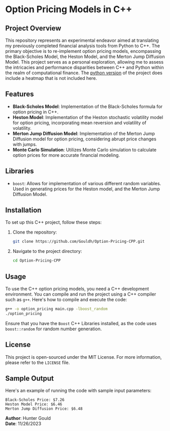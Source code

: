 # Option Pricing Models in C++

## Project Overview
This repository represents an experimental endeavor aimed at translating my previously completed financial analysis tools from Python to C++. The primary objective is to re-implement option pricing models, encompassing the Black-Scholes Model, the Heston Model, and the Merton Jump Diffusion Model. This project serves as a personal exploration, allowing me to assess the intricacies and performance disparities between C++ and Python within the realm of computational finance. The [python version](https://github.com/Gouldh/Option-Pricing-Heatmap) of the project does include a heatmap that is not included here.

## Features
- **Black-Scholes Model**: Implementation of the Black-Scholes formula for option pricing in C++.
- **Heston Model**: Implementation of the Heston stochastic volatility model for option pricing, incorporating mean reversion and volatility of volatility.
- **Merton Jump Diffusion Model**: Implementation of the Merton Jump Diffusion model for option pricing, considering abrupt price changes with jumps.
- **Monte Carlo Simulation**: Utilizes Monte Carlo simulation to calculate option prices for more accurate financial modeling.

## Libraries
- `boost`: Allows for implementation of various different random variables. Used in generating prices for the Heston model, and the Merton Jump Diffusion Model.

## Installation
To set up this C++ project, follow these steps:

1. Clone the repository:
   ```bash
   git clone https://github.com/Gouldh/Option-Pricing-CPP.git
   ```
2. Navigate to the project directory:
   ```bash
   cd Option-Pricing-CPP
   ```
## Usage
To use the C++ option pricing models, you need a C++ development environment. You can compile and run the project using a C++ compiler such as `g++`. Here's how to compile and execute the code:

```bash
g++ -o option_pricing main.cpp -lboost_random
./option_pricing
```
Ensure that you have the `Boost` C++ Libraries installed, as the code uses `boost::random` for random number generation.

## License
This project is open-sourced under the MIT License. For more information, please refer to the `LICENSE` file.

## Sample Output
Here's an example of running the code with sample input parameters:

```plaintext
Black-Scholes Price: $7.26
Heston Model Price: $6.46
Merton Jump Diffusion Price: $6.48
```

**Author**: Hunter Gould        
**Date**: 11/26/2023
